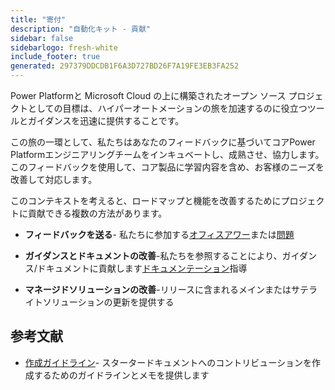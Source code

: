```yaml
---
title: "寄付"
description: "自動化キット - 貢献"
sidebar: false
sidebarlogo: fresh-white
include_footer: true
generated: 297379DDCDB1F6A3D727BD26F7A19FE3EB3FA252
---
```


Power Platformと Microsoft Cloud の上に構築されたオープン ソース プロジェクトとしての目標は、ハイパーオートメーションの旅を加速するのに役立つツールとガイダンスを迅速に提供することです。

この旅の一環として、私たちはあなたのフィードバックに基づいてコアPower Platformエンジニアリングチームをインキュベートし、成熟させ、協力します。このフィードバックを使用して、コア製品に学習内容を含め、お客様のニーズを改善して対応します。

このコンテキストを考えると、ロードマップと機能を改善するためにプロジェクトに貢献できる複数の方法があります。

- **フィードバックを送る**- 私たちに参加する[オフィスアワー](/ja/office-hours)または[問題](/ja/contribution/feedback)

- **ガイダンスとドキュメントの改善**-私たちを参照することにより、ガイダンス/ドキュメントに貢献します[ドキュメンテーション](/ja/contribution/documentation)指導

- **マネージドソリューションの改善**-リリースに含まれるメインまたはサテライトソリューションの更新を提供する

## 参考文献

- [作成ガイドライン](/ja/contribution/authoring)- スタータードキュメントへのコントリビューションを作成するためのガイドラインとメモを提供します
